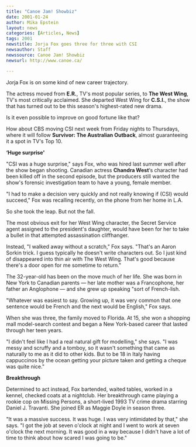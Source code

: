 ```yaml
---
title: "Canoe Jam! Showbiz"
date: 2001-01-24
author: Mika Epstein
layout: news
categories: [Articles, News]
tags: 2001
newstitle: Jorja Fox goes three for three with CSI  
newsauthor: Staff  
newssource: Canoe Jam! Showbiz  
newsurl: http://www.canoe.ca/  

---
```

Jorja Fox is on some kind of new career trajectory.

The actress moved from **E.R.**, TV's most popular series, to **The West Wing**, TV's most critically acclaimed. She departed West Wing for **C.S.I.**, the show that has turned out to be this season's highest-rated new drama.

Is it even possible to improve on good fortune like that?

How about CBS moving CSI next week from Friday nights to Thursdays, where it will follow **Survivor: The Australian Outback**, almost guaranteeing it a spot in TV's Top 10.

**&#8216;Huge surprise'**

"CSI was a huge surprise," says Fox, who was hired last summer well after the show began shooting. Canadian actress **Chandra West**&#8216;s character had been killed off in the second episode, but the producers still wanted the show's forensic investigation team to have a young, female member.

"I had to make a decision very quickly and not really knowing if (CSI) would succeed," Fox was recalling recently, on the phone from her home in L.A.

So she took the leap. But not the fall.

The most obvious exit for her West Wing character, the Secret Service agent assigned to the president's daughter, would have been for her to take a bullet in that attempted assassination cliffhanger. 

Instead, "I walked away without a scratch," Fox says. "That's an Aaron Sorkin trick. I guess typically he doesn't write characters out. So I just kind of disappeared into thin air with The West Wing. That's good because there's a door open for me sometime to return."

The 32-year-old has been on the move much of her life. She was born in New York to Canadian parents &#8212; her late mother was a Francophone, her father an Anglophone &#8212; and she grew up speaking "sort of French-lish.

"Whatever was easiest to say. Growing up, it was very common that one sentence would be French and the next would be English," Fox says.

When she was three, the family moved to Florida. At 15, she won a shopping mall model-search contest and began a New York-based career that lasted through her teen years.

"I didn't feel like I had a real natural gift for modelling," she says. "I was messy and scruffy and a tomboy, so it wasn't something that came as naturally to me as it did to other kids. But to be 18 in Italy having cappuccinos by the ocean getting your picture taken and getting a cheque was quite nice."

**Breakthrough**

Determined to act instead, Fox bartended, waited tables, worked in a kennel, checked coats at a nightclub. Her breakthrough came playing a rookie cop on Missing Persons, a short-lived 1993 TV crime drama starring Daniel J. Travanti. She joined ER as Maggie Doyle in season three.

"It was a massive success. It was huge. I was very intimidated by that," she says. "I got the job at seven o'clock at night and I went to work at seven o'clock the next morning. It was good in a way because I didn't have a lot of time to think about how scared I was going to be."

